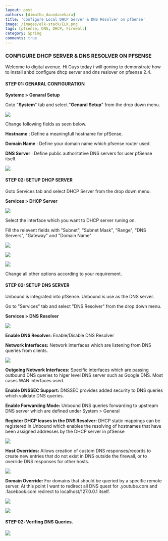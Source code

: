 ```yaml
---
layout: post
authors: [dimuthu_daundasekara]
title: 'Configure Local DHCP Server & DNS Resolver on pfSense'
image: /images/elk-stack/ELK.png
tags: [pfsense, DNS, DHCP, Firewall]
category: Spring
comments: true
---
```


### CONFIGURE DHCP SERVER & DNS RESOLVER ON PFSENSE

Welcome to digital avenue. Hi Guys today i will goning to demonstrate how to install anbd configure dhcp server and dns reslover on pfsense 2.4.

#### STEP 01: GENARAL CONFIGURATION

**Systemc > Genaral Setup**

Goto "**System**" tab and select "**Genaral Setup**" from the drop down menu.

![](/images/pfsense-dns-dhcp/screenshot_01.png)

Change following fields as seen below.

**Hostname** : Define a meaningfull hostname for pfSense.

**Domain Name** : Define your domain name which pfsense router used.

**DNS Server** : Define public authoritative DNS servers for user pfSense itself.

![](/images/pfsense-dns-dhcp/screenshot_02.png)

#### STEP 02: SETUP DHCP SERVER

Goto  Services tab and select DHCP Server from  the drop down menu.

**Services > DHCP Server**

![](/images/pfsense-dns-dhcp/screenshot_2.png)

Select the interface which you want to DHCP server runing on.

Fill the relevent fields with "Subnet", "Subnet Mask", "Range", "DNS Servers", "Gateway" and "Domain Name"

![](/images/pfsense-dns-dhcp/screenshot_3.png)

![](/images/pfsense-dns-dhcp/screenshot_4.png)

![](/images/pfsense-dns-dhcp/screenshot_5.png)

Change all other options according to your requirement.

#### STEP 02: SETUP DNS SERVER

Unbound is integrated into pfSense. Unbound is use as the DNS server. 

Go to  "Services" tab and select "DNS Resolver" from the drop down menu.

**Services > DNS Resolver**

![](/images/pfsense-dns-dhcp/screenshot_6.png)

**Enable DNS Resolver:** Enable/Disable DNS Resolver

**Network Interfaces:** Network interfaces which are listening from  DNS queries from  clients.

![](/images/pfsense-dns-dhcp/screenshot_7.png)

**Outgoing Network Interfaces:** Specific interfaces which are passing outbound DNS queries to higer level DNS server such as Google DNS. Most cases WAN interfaces used.

**Enable DNSSEC Support:** DNSSEC provides added security to DNS queries which validate DNS queries.

**Enable Forwarding Mode:** Unbound DNS queries forwarding to upstream DNS server which are defined under  System > General 

**Register DHCP leases in the DNS Resolver:** DHCP static mappings can be registered in Unbound which enables the resolving of hostnames that have been assigned addresses by the DHCP server in pfSense

![](/images/pfsense-dns-dhcp/screenshot_8.png)

**Host Overrides:** Allows creation of custom DNS responses/records to create new entries that do not exist in DNS outside the firewall, or to override DNS responses for other hosts.

![](/images/pfsense-dns-dhcp/screenshot_9.png)

**Domain Override:** For domains that should be queried by a specific remote server.
At this point I want to redirect all DNS quest for  .youtube.com and .facebook.com redirect to localhost/127.0.0.1 itself.

![](/images/pfsense-dns-dhcp/screenshot_10.png)

![](/images/pfsense-dns-dhcp/screenshot_11.png)

#### STEP 02: Verifing DNS Queries.

![](/images/pfsense-dns-dhcp/screenshot_11.png)